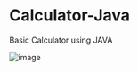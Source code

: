 # Calculator-Java
Basic Calculator using JAVA


![image](https://user-images.githubusercontent.com/84319181/189877664-c66eaeaf-6169-4950-902f-61f8d3a829a3.png)
